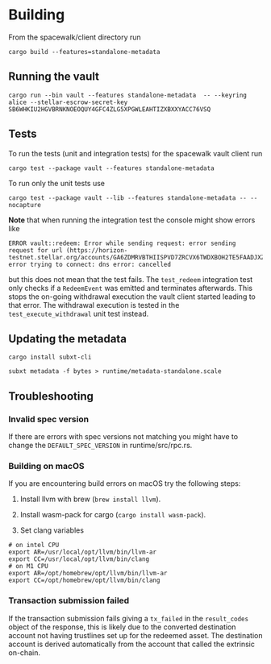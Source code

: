 # Building

From the spacewalk/client directory run

```
cargo build --features=standalone-metadata
```

## Running the vault

```
cargo run --bin vault --features standalone-metadata  -- --keyring alice --stellar-escrow-secret-key SB6WHKIU2HGVBRNKNOEOQUY4GFC4ZLG5XPGWLEAHTIZXBXXYACC76VSQ
```

## Tests

To run the tests (unit and integration tests) for the spacewalk vault client run

```
cargo test --package vault --features standalone-metadata
```

To run only the unit tests use

```
cargo test --package vault --lib --features standalone-metadata -- --nocapture
```

**Note** that when running the integration test the console might show errors like
```
ERROR vault::redeem: Error while sending request: error sending request for url (https://horizon-testnet.stellar.org/accounts/GA6ZDMRVBTHIISPVD7ZRCVX6TWDXBOH2TE5FAADJXZ52YL4GCFI4HOHU): error trying to connect: dns error: cancelled
```
but this does not mean that the test fails. 
The `test_redeem` integration test only checks if a `RedeemEvent` was emitted and terminates afterwards. 
This stops the on-going withdrawal execution the vault client started leading to that error. 
The withdrawal execution is tested in the `test_execute_withdrawal` unit test instead.


## Updating the metadata

```
cargo install subxt-cli

subxt metadata -f bytes > runtime/metadata-standalone.scale
```

## Troubleshooting

### Invalid spec version

If there are errors with spec versions not matching you might have to change the `DEFAULT_SPEC_VERSION` in runtime/src/rpc.rs.

### Building on macOS

If you are encountering build errors on macOS try the following steps:

1. Install llvm with brew (`brew install llvm`).

1. Install wasm-pack for cargo (`cargo install wasm-pack`).

1. Set clang variables

```
# on intel CPU
export AR=/usr/local/opt/llvm/bin/llvm-ar
export CC=/usr/local/opt/llvm/bin/clang
# on M1 CPU
export AR=/opt/homebrew/opt/llvm/bin/llvm-ar
export CC=/opt/homebrew/opt/llvm/bin/clang
```

### Transaction submission failed

If the transaction submission fails giving a `tx_failed` in the `result_codes` object of the response, this is likely due to the converted destination account not having trustlines set up for the redeemed asset.
The destination account is derived automatically from the account that called the extrinsic on-chain.
